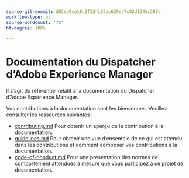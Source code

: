 ```yaml
---
source-git-commit: d83eb9ce10c2f324163ac629ea7c02d154dc387d
workflow-type: ht
source-wordcount: '73'
ht-degree: 100%

---
```

# Documentation du Dispatcher d’Adobe Experience Manager

Il s’agit du référentiel relatif à la documentation du Dispatcher d’Adobe Experience Manager.

Vos contributions à la documentation sont les bienvenues. Veuillez consulter les ressources suivantes :

* [contributing.md](contributing.md) Pour obtenir un aperçu de la contribution à la documentation.
* [guidelines.md](guidelines.md) Pour obtenir une vue d’ensemble de ce qui est attendu dans les contributions et comment composer vos contributions à la documentation.
* [code-of-conduct.md](code-of-conduct.md) Pour une présentation des normes de comportement attendues à mesure que vous participez à ce projet de documentation.
